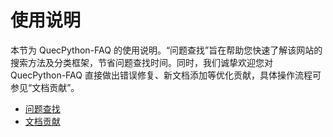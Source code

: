# 使用说明

本节为 QuecPython-FAQ 的使用说明。“问题查找”旨在帮助您快速了解该网站的搜索方法及分类框架，节省问题查找时间。同时，我们诚挚欢迎您对 QuecPython-FAQ 直接做出错误修复、新文档添加等优化贡献，具体操作流程可参见“文档贡献”。

- [问题查找](./问题查找.md)
- [文档贡献](./文档贡献.md)
